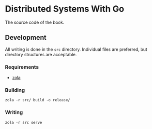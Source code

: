 # Distributed Systems With Go

The source code of the book.

## Development

All writing is done in the `src` directory. Individual files are preferred, but directory structures are acceptable.

### Requirements

- [zola](https://www.getzola.org/)

### Building

```
zola -r src/ build -o release/
```

### Writing

```
zola -r src serve
```